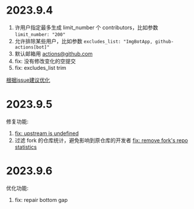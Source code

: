 # 2023.9.4

1. 许用户指定最多生成 limit_number 个 contributors，比如参数 `limit_number: "200"`
2. 允许排除某些用户，比如参数 `excludes_list: "ImgBotApp, github-actions[bot]"`
3. 默认邮箱用 actions@github.com
4. fix: 没有修改变化的空提交
5. fix: excludes_list trim


[根据issue建议优化](https://github.com/thinkasany/organize-contributors/issues/3)

# 2023.9.5

修复功能: 
1. [fix: upstream is undefined](https://github.com/thinkasany/organize-contributors/pull/7)
2. 过滤 fork 的仓库统计，避免影响到原仓库的开发者 [fix: remove fork's repo statistics ](https://github.com/thinkasany/organize-contributors/pull/8)

# 2023.9.6

优化功能:
1. fix: repair bottom gap